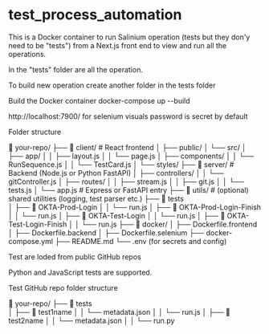 # test_process_automation

This is a Docker container to run Salinium operation (tests but they don'y need to be "tests") from a Next.js front end to view and run all the operations. 

In the "tests" folder are all the operation.

To build new operation create another folder in the tests folder

Build the Docker container docker-compose up --build

http://localhost:7900/ for selenium visuals password is secret by default

Folder structure 

📁 your-repo/
├── 📁 client/               # React frontend
│   ├── public/
│   └── src/
│       ├── app/
│       │   ├── layout.js
│       │   └── page.js
│       ├── components/
│       │   └── RunSequence.js
│       │   └── TestCard.js
│       └── styles/
├── 📁 server/               # Backend (Node.js or Python FastAPI)
│   ├── controllers/
│   │   └── gitController.js
│   ├── routes/
│   │   ├── stream.js
│   │   ├── git.js
│   │   └── tests.js
│   └── app.js              # Express or FastAPI entry
├── 📁 utils/               # (optional) shared utilities (logging, test parser etc.)
├── 📁 tests        
│   ├── 📁 OKTA-Prod-Login
│   │   └── run.js
│   ├── 📁 OKTA-Prod-Login-Finish
│   │   └── run.js
│   ├── 📁 OKTA-Test-Login
│   │   └── run.js
│   ├── 📁 OKTA-Test-Login-Finish
│   │   └── run.js
├── 📁 docker/
│   ├── Dockerfile.frontend
│   ├── Dockerfile.backend
│   ├── Dockerfile.selenium
├── docker-compose.yml
├── README.md
└── .env (for secrets and config)


Test are loded from public GitHub repos

Python and JavaScript tests are supported.

Test GitHub repo folder structure

📁 your-repo/
├── 📁 tests        
│   ├── 📁 test1name
│   │   └── metadata.json
│   │   └── run.js
│   ├── 📁 test2name
│   │   └── metadata.json
│   │   └── run.py





